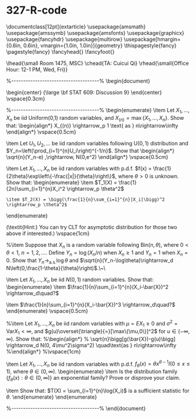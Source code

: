 # 327-R-code
\documentclass[12pt]{extarticle}
\usepackage{amsmath}
\usepackage{amssymb}
\usepackage{amsfonts}
\usepackage{graphicx}
\usepackage{fancyhdr}
\usepackage{multirow}
\usepackage[hmargin={0.6in, 0.6in}, vmargin={1.0in, 1.0in}]{geometry}
\thispagestyle{fancy}
\pagestyle{fancy}
\fancyhead{}
\fancyfoot{}

\lhead{\small Room 1475, MSC} \chead{TA: Cuicui Qi} \rhead{\small{Office Hour: 12-1 PM, Wed, Fri}}

%-------------------------------------%
\begin{document}

\begin{center}
{\large \bf STAT 609: Discussion 9}
\end{center}
\vspace{0.3cm}

%-------------------------------------%
\begin{enumerate}
 \item Let $X_1,\ldots,X_n$ be iid Uniform(0,1) random variables, and $X_{(n)} = \max\{X_1,\ldots,X_n\}$. Show that:
 \begin{align*}
  X_{(n)} \rightarrow_p 1 \text{ as } n\rightarrow\infty
 \end{align*}
 \vspace{0.5cm}

\item Let $U_1,U_2,\ldots$ be iid random variables following U$(0,1)$ distribution and $Y_n=\left(\prod_{i=1}^{n}U_i\right)^{-1/n}$. Show that
\begin{align*}
\sqrt{n}(Y_n-e) \,\rightarrow\, N(0,e^2)
\end{align*} 
\vspace{0.5cm}

\item Let $X_1,\ldots,X_n$ be iid random variables with p.d.f. $f(x) = \frac{1}{2\theta}\exp\left\{-\frac{|x|}{\theta}\right\}$, where $\theta>0$ is unknown. Show that:
\begin{enumerate}
	\item $T_1(X) = \frac{1}{2n}\sum_{i=1}^{n}X_i^2 \rightarrow_p \theta^2$
	
	\item $T_2(X) = \bigg(\frac{1}{n}\sum_{i=1}^{n}|X_i|\bigg)^2 \rightarrow_p \theta^2$
\end{enumerate}

(\textit{Hint:} You can try CLT for asymptotic distribution for those two above if interested.)
\vspace{1cm}

%\item Suppose that $X_n$ is a random variable following Bin$(n,\theta)$, where $0<\theta<1$, $n=1,2,\ldots$. Define $Y_n=\log(X_n/n)$ when $X_n\ge 1$ and $Y_n=1$ when $X_n=0$. Show that $Y_n\rightarrow_{\text{a.s.}} \log\theta$ and $\sqrt{n}(Y_n-\log\theta)\rightarrow_d N\left(0,\frac{1-\theta}{\theta}\right)$.\\~\\

 
 \item Let $X_1,\ldots,X_n$ be iid $N(0,1)$ random variables. Show that:
 \begin{enumerate}
  \item $\frac{1}{n}\sum_{i=1}^{n}(X_i-\bar{X})^2 \rightarrow_d\quad?$
  
  \item $\frac{1}{n}\sum_{i=1}^{n}(X_i-\bar{X})^3 \rightarrow_d\quad?$
 \end{enumerate}
 \vspace{0.5cm}
 
 %\item Let $X_1,\ldots,X_n$ be iid random variables with $\mu=EX_1\ge 0$ and $\sigma^2=\text{Var}X_1<\infty$, and $g(u)\overset{\triangle}{=}[\max\{\mu,0\}]^2$ for $u\in(-\infty,\infty)$. Show that:
 %\begin{align*}
 % \sqrt{n}\bigg[g(\bar{X})-g(u)\bigg] \rightarrow_d N(0, 4\mu^2\sigma^2) \quad\text{as } n\rightarrow\infty
 %\end{align*}
 %\vspace{1cm}
 
 \item Let $X_1,\ldots,X_n$ be iid random variables with p.d.f. $f_\theta(x) = \theta x^{\theta-1}I(0\leq x\leq 1)$, where $\theta\in(0,\infty)$.
 \begin{enumerate}
  \item Is the distribution family $\{f_\theta(x): \theta\in(0,\infty)\}$ an exponential family? Prove or disprove your claim.
  
  \item Show that: $T(X) = \sum_{i=1}^{n}\log(X_i)$ is a sufficient statistic for $\theta$.
 \end{enumerate}
\end{enumerate}

%-------------------------------------%
\end{document}
